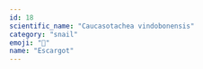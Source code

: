 ```yaml
---
id: 18
scientific_name: "Caucasotachea vindobonensis"
category: "snail"
emoji: "🐌"
name: "Escargot"
---
```

